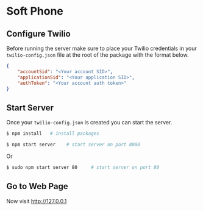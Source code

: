 
# Soft Phone

## Configure Twilio 

Before running the server make sure to place your Twilio credentials in
your `twilio-config.json` file at the root of the package with the format below.

```json
{
    "accountSid": "<Your account SID>",
    "applicationSid": "<Your application SID>",
    "authToken": "<Your account auth token>"
}
```

## Start Server

Once your `twilio-config.json` is created you can start the server.

```sh
$ npm install   # install packages
```

```sh
$ npm start server    # start server on port 8080
```

Or

```sh
$ sudo npm start server 80     # start server on port 80
```

## Go to Web Page

Now visit http://127.0.0.1